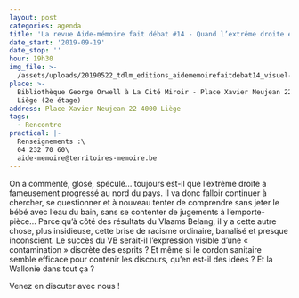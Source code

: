 ```yaml
---
layout: post
categories: agenda
title: 'La revue Aide-mémoire fait débat #14 - Quand l’extrême droite est de retour'
date_start: '2019-09-19'
date_stop: ''
hour: 19h30
img_file: >-
  /assets/uploads/20190522_tdlm_editions_aidememoirefaitdebat14_visuel-agenda.jpg
place: >-
  Bibliothèque George Orwell à La Cité Miroir - Place Xavier Neujean 22, 4000
  Liège (2e étage)
address: Place Xavier Neujean 22 4000 Liège
tags:
  - Rencontre
practical: |-
  Renseignements :\
  04 232 70 60\
  aide-memoire@territoires-memoire.be
---
```

On a commenté, glosé, spéculé… toujours est-il que l’extrême droite a fameusement progressé au nord du pays. Il va donc falloir continuer à chercher, se questionner et à nouveau tenter de comprendre sans jeter le bébé avec l’eau du bain, sans se contenter de jugements à l’emporte-pièce… Parce qu’à côté des résultats du Vlaams Belang, il y a cette autre chose, plus insidieuse, cette brise de racisme ordinaire, banalisé et presque inconscient. Le succès du VB serait-il l’expression visible d’une « contamination » discrète des esprits ? Et même si le cordon sanitaire semble efficace pour contenir les discours, qu’en est-il des idées ? Et la Wallonie dans tout ça ?

Venez en discuter avec nous !
